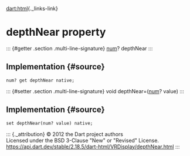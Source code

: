 [dart:html](../../dart-html/dart-html-library){._links-link}

depthNear property
==================

::: {#getter .section .multi-line-signature}
[num](../../dart-core/num-class)? depthNear
:::

Implementation {#source}
--------------

``` {.language-dart data-language="dart"}
num? get depthNear native;
```

::: {#setter .section .multi-line-signature}
void depthNear=([num](../../dart-core/num-class)? value)
:::

Implementation {#source}
--------------

``` {.language-dart data-language="dart"}
set depthNear(num? value) native;
```

::: {._attribution}
© 2012 the Dart project authors\
Licensed under the BSD 3-Clause \"New\" or \"Revised\" License.\
<https://api.dart.dev/stable/2.18.5/dart-html/VRDisplay/depthNear.html>
:::
